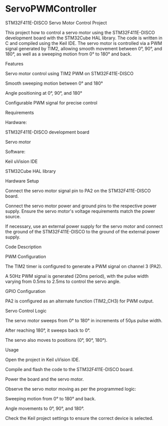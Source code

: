 # ServoPWMController

STM32F411E-DISCO Servo Motor Control Project

This project  how to control a servo motor using the STM32F411E-DISCO development board with the STM32Cube HAL library. The code is written in C and compiled using the Keil IDE. The servo motor is controlled via a PWM signal generated by TIM2, allowing smooth movement between 0°, 90°, and 180°, as well as a sweeping motion from 0° to 180° and back.

Features

Servo motor control using TIM2 PWM on STM32F411E-DISCO

Smooth sweeping motion between 0° and 180°

Angle positioning at 0°, 90°, and 180°

Configurable PWM signal for precise control

Requirements

Hardware:

STM32F411E-DISCO development board

Servo motor

Software:

Keil uVision IDE

STM32Cube HAL library

Hardware Setup

Connect the servo motor signal pin to PA2 on the STM32F411E-DISCO board.

Connect the servo motor power and ground pins to the respective power supply. Ensure the servo motor's voltage requirements match the power source.

If necessary, use an external power supply for the servo motor and connect the ground of the STM32F411E-DISCO to the ground of the external power supply.

Code Description

PWM Configuration

The TIM2 timer is configured to generate a PWM signal on channel 3 (PA2).

A 50Hz PWM signal is generated (20ms period), with the pulse width varying from 0.5ms to 2.5ms to control the servo angle.

GPIO Configuration

PA2 is configured as an alternate function (TIM2_CH3) for PWM output.

Servo Control Logic

The servo motor sweeps from 0° to 180° in increments of 50µs pulse width.

After reaching 180°, it sweeps back to 0°.

The servo also moves to positions (0°, 90°, 180°).

Usage

Open the project in Keil uVision IDE.

Compile and flash the code to the STM32F411E-DISCO board.

Power the board and the servo motor.

Observe the servo motor moving as per the programmed logic:

Sweeping motion from 0° to 180° and back.

Angle movements to 0°, 90°, and 180°.

Check the Keil project settings to ensure the correct device is selected.
